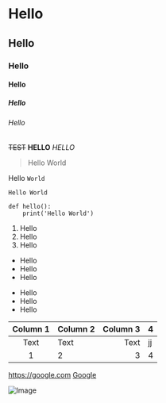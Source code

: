 # Hello
## Hello
### Hello
#### Hello
##### Hello
###### Hello

~~TEST~~
**HELLO**
*HELLO*

> Hello World

Hello `World`
```
Hello World
```


```python=
def hello():
    print('Hello World')
```

1. Hello
1. Hello
1. Hello

- Hello
- Hello
- Hello

* Hello
* Hello
* Hello




| Column 1 | Column 2 | Column 3 |4|
| :--------: | :-------- | --------: |-|
| Text     | Text     | Text     |jj|
|1|2|3|4|

<https://google.com>
[Google](https://google.com)

![Image](https://www.ivy.com.tw/ivy_mall_backend/uploadfile/5ff6ce88b5c6f049374432.jpg)